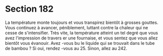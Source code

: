 # Section 182

La température monte toujours et vous transpirez bientôt à grosses gouttes. Vous
continuez à avancer, péniblement, luttant contre la chaleur qui ne cesse de s'intensifier.
Très vite, la température atteint un tel degré que vous avez l'impression de travers er une
fournaise, et vous sentez que vous allez bientôt vous évanouir. Avez -vous bu le liquide
qui se trouvait dans le tube de bambou  ? Si oui, rendez -vous au 25. Sinon, allez au 242.